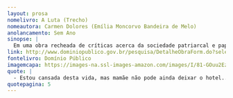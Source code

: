 ```yaml
---
layout: prosa
nomelivro: A Luta (Trecho)
nomeautora: Carmen Dolores (Emília Moncorvo Bandeira de Melo)
anolancamento: Sem Ano
sinopse: |
  Em uma obra recheada de críticas acerca da sociedade patriarcal e papel da mulher no século XX, a autora nos traz o romance da história de Celina, uma mulher sujeita a uma vida pacata e insossa ao redor de sua sogra, marido e filhos, sonhando com uma vida mais completa e digna de independência, elegância e riquezas em uma existência satisfatória e que a tornasse realizada enquanto tenta se desprender das amarras da sociedade e da hipervalorização da aparência conservadora social e das ambições da mãe.
link: http://www.dominiopublico.gov.br/pesquisa/DetalheObraForm.do?select_action=&co_obra=7523
fontelivro: Domínio Público
imagemcapa: https://images-na.ssl-images-amazon.com/images/I/81-GOuu2EzL.jpg
quote: |
  - Estou cansada desta vida, mas mamãe não pode ainda deixar o hotel... Então, que fazer?!... No dia, porém, em que eu puder sair daqui para morar sozinha com minha família, na cidade, ah! que alegria!...
quotepagina: 5
---
```

